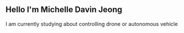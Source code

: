 ## Hello I'm Michelle Davin Jeong

I am currently studying about controlling drone or autonomous vehicle
